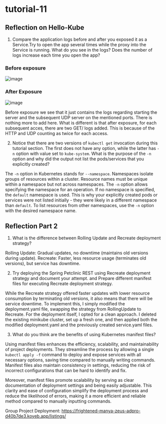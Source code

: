 # tutorial-11

## Reflection on Hello-Kube

1.  Compare the application logs before and after you exposed it as a Service.Try to open the app several times while the proxy into the Service is running. What do you see in the logs? Does the number of logs increase each time you open the app?

### Before exposure
![image](https://github.com/goosetea04/tutorial-11/assets/126388982/3cf44a32-ce2d-4fb3-8fe7-1f2f6550ce99)

### After Exposure
![image](https://github.com/goosetea04/tutorial-11/assets/126388982/1e14c077-7fc2-409f-b1a5-e46e7739a215)

Before exposure we see that it just contains the logs regarding starting the server and the subsequent UDP server on the mentioned ports. There is nothing more to add here. What is different is that after exposure, for each subsequent acces, there are two GET/ logs added. This is because of the HTTP and UDP counting as twice for each access.

2. Notice that there are two versions of `kubectl get` invocation during this tutorial section. The first does not have any option, while the latter has `-n` option with value set to `kube-system`. What is the purpose of the `-n` option and why did the output not list the pods/services that you explicitly created?

The `-n` option in Kubernetes stands for `--namespace`. Namespaces isolate groups of resources within a cluster. Resource names must be unique within a namespace but not across namespaces. The `-n` option allows specifying the namespace for an operation. If no namespace is specified, the `default` namespace is used. This is why your explicitly created pods or services were not listed initially - they were likely in a different namespace than `default`. To list resources from other namespaces, use the `-n` option with the desired namespace name.

## Reflection Part 2

1. What is the difference between Rolling Update and Recreate deployment strategy?

Rolling Update: Gradual updates, no downtime (maintains old versions during update).
Recreate: Faster, less resource usage (terminates old versions), but service has downtime.

2. Try deploying the Spring Petclinic REST using Recreate deployment strategy and document your attempt. and Prepare different manifest files for executing Recreate deployment strategy.

While the Recreate strategy offered faster updates with lower resource consumption by terminating old versions, it also means that there will be service downtime. To implement this, I simply modified the deployment.yaml file, swapping the strategy from RollingUpdate to Recreate. For the deployment itself, I opted for a clean approach. I deleted the existing minikube cluster, set up a fresh one, and then applied both the modified deployment.yaml and the previously created service.yaml files.

3. What do you think are the benefits of using Kubernetes manifest files?

Using manifest files enhances the efficiency, scalability, and maintainability of project deployments. They streamline the process by allowing a single `kubectl apply -f` command to deploy and expose services with all necessary options, saving time compared to manually writing commands. Manifest files also maintain consistency in settings, reducing the risk of incorrect configurations that can be hard to identify and fix.

Moreover, manifest files promote scalability by serving as clear documentation of deployment settings and being easily adjustable. This clarity and ease of configuration simplify the deployment process and reduce the likelihood of errors, making it a more efficient and reliable method compared to manually inputting commands.

Group Project Deployment: https://frightened-manya-zeus-adpro-d40b7de3.koyeb.app/listings/
